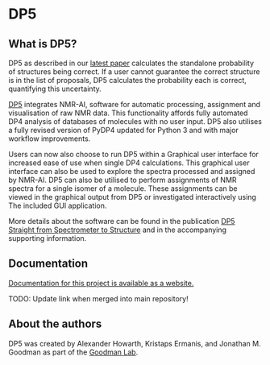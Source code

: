 # DP5

## What is DP5?

DP5 as described in our [latest paper](https://doi.org/10.1039/D1SC04406K) calculates the standalone
probability of structures being correct. If a user cannot guarantee the correct structure is in the list of proposals,
DP5 calculates the probability each is correct, quantifying this uncertainty.

[DP5](https://doi.org/10.1039/D1SC04406K) integrates NMR-AI, software for automatic processing, assignment
and visualisation of raw NMR data. This functionality affords fully automated DP4 analysis of databases of molecules
with no user input. DP5 also utilises a fully revised version of PyDP4 updated for Python 3 and with major workflow
improvements.

Users can now also choose to run DP5 within a Graphical user interface for increased ease of use when single DP4
calculations. This graphical user interface can also be used to explore the spectra processed and assigned by NMR-AI.
DP5 can also be utilised to perform assignments of NMR spectra for a single isomer of a molecule. These assignments
can be viewed in the graphical output from DP5 or investigated interactively using The included GUI application.

More details about the software can be found in the publication
[DP5 Straight from Spectrometer to Structure](https://doi.org/10.1039/D1SC04406K) and in the accompanying
supporting information.

## Documentation

[Documentation for this project is available as a website.](https://www.edmundgoodman.co.uk/DP5/)

TODO: Update link when merged into main repository!

## About the authors

DP5 was created by Alexander Howarth, Kristaps Ermanis, and Jonathan M. Goodman as part of the
[Goodman Lab](https://github.com/Goodman-lab/).
